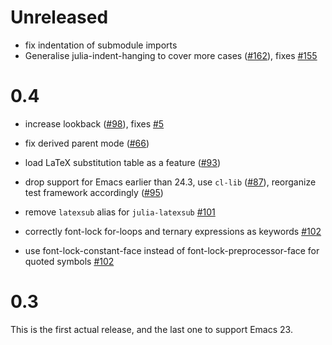 # Unreleased

- fix indentation of submodule imports
- Generalise julia-indent-hanging to cover more cases ([#162](https://github.com/JuliaEditorSupport/julia-emacs/pull/162)), fixes [#155](https://github.com/JuliaEditorSupport/julia-emacs/issues/155)

# 0.4

- increase lookback ([#98](https://github.com/JuliaEditorSupport/julia-emacs/pull/98)), fixes [#5](https://github.com/JuliaEditorSupport/julia-emacs/issues/5)

- fix derived parent mode ([#66](https://github.com/JuliaEditorSupport/julia-emacs/pull/66))

- load LaTeX substitution table as a feature ([#93](https://github.com/JuliaEditorSupport/julia-emacs/pull/93))

- drop support for Emacs earlier than 24.3, use `cl-lib` ([#87](https://github.com/JuliaEditorSupport/julia-emacs/pull/87)), reorganize test framework accordingly ([#95](https://github.com/JuliaEditorSupport/julia-emacs/pull/95))

- remove `latexsub` alias for `julia-latexsub` [#101](https://github.com/JuliaEditorSupport/julia-emacs/pull/101)

- correctly font-lock for-loops and ternary expressions as keywords [#102](https://github.com/JuliaEditorSupport/julia-emacs/pull/102)

- use font-lock-constant-face instead of font-lock-preprocessor-face for quoted symbols [#102](https://github.com/JuliaEditorSupport/julia-emacs/pull/102)

# 0.3

This is the first actual release, and the last one to support Emacs 23.
